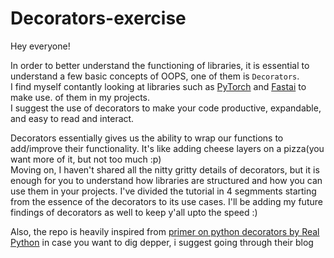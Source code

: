 # Decorators-exercise

Hey everyone!

In order to better understand the functioning of libraries, it is essential to understand a few basic concepts of OOPS, one of them is `Decorators`.<br>
I find myself contantly looking at libraries such as [PyTorch](https://pytorch.org) and [Fastai](https://www.fast.ai) to make use. of them in my projects.<br>
I suggest the use of decorators to make your code productive, expandable, and easy to read and interact.<br>

Decorators essentially gives us the ability to wrap our functions to add/improve their functionality. It's like adding cheese layers on a pizza(you want more of it, but not too much :p)<br>
Moving on, I haven't shared all the nitty gritty details of decorators, but it is enough for you to understand how libraries are structured and how you can use them in your projects. I've divided the tutorial in 4 segmments starting from the essence of the decorators to its use cases. I'll be adding my future findings of decorators as well to keep y'all upto the speed :) <br>

Also, the repo is heavily inspired from [primer on python decorators by Real Python](https://realpython.com/primer-on-python-decorators/) in case you want to dig depper, i suggest going through their blog
